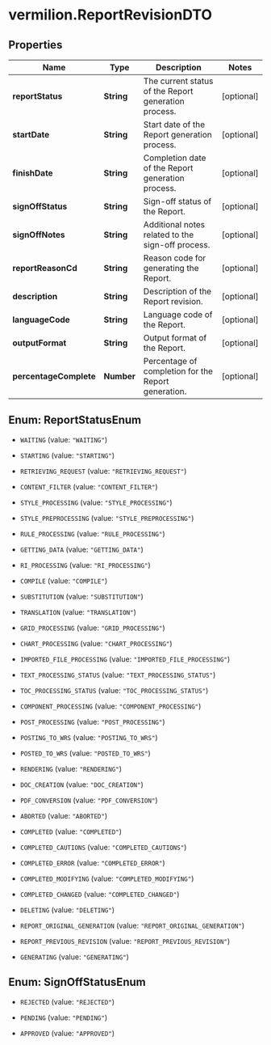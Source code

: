 # vermilion.ReportRevisionDTO

## Properties

Name | Type | Description | Notes
------------ | ------------- | ------------- | -------------
**reportStatus** | **String** | The current status of the Report generation process. | [optional] 
**startDate** | **String** | Start date of the Report generation process. | [optional] 
**finishDate** | **String** | Completion date of the Report generation process. | [optional] 
**signOffStatus** | **String** | Sign-off status of the Report. | [optional] 
**signOffNotes** | **String** | Additional notes related to the sign-off process. | [optional] 
**reportReasonCd** | **String** | Reason code for generating the Report. | [optional] 
**description** | **String** | Description of the Report revision. | [optional] 
**languageCode** | **String** | Language code of the Report. | [optional] 
**outputFormat** | **String** | Output format of the Report. | [optional] 
**percentageComplete** | **Number** | Percentage of completion for the Report generation. | [optional] 



## Enum: ReportStatusEnum


* `WAITING` (value: `"WAITING"`)

* `STARTING` (value: `"STARTING"`)

* `RETRIEVING_REQUEST` (value: `"RETRIEVING_REQUEST"`)

* `CONTENT_FILTER` (value: `"CONTENT_FILTER"`)

* `STYLE_PROCESSING` (value: `"STYLE_PROCESSING"`)

* `STYLE_PREPROCESSING` (value: `"STYLE_PREPROCESSING"`)

* `RULE_PROCESSING` (value: `"RULE_PROCESSING"`)

* `GETTING_DATA` (value: `"GETTING_DATA"`)

* `RI_PROCESSING` (value: `"RI_PROCESSING"`)

* `COMPILE` (value: `"COMPILE"`)

* `SUBSTITUTION` (value: `"SUBSTITUTION"`)

* `TRANSLATION` (value: `"TRANSLATION"`)

* `GRID_PROCESSING` (value: `"GRID_PROCESSING"`)

* `CHART_PROCESSING` (value: `"CHART_PROCESSING"`)

* `IMPORTED_FILE_PROCESSING` (value: `"IMPORTED_FILE_PROCESSING"`)

* `TEXT_PROCESSING_STATUS` (value: `"TEXT_PROCESSING_STATUS"`)

* `TOC_PROCESSING_STATUS` (value: `"TOC_PROCESSING_STATUS"`)

* `COMPONENT_PROCESSING` (value: `"COMPONENT_PROCESSING"`)

* `POST_PROCESSING` (value: `"POST_PROCESSING"`)

* `POSTING_TO_WRS` (value: `"POSTING_TO_WRS"`)

* `POSTED_TO_WRS` (value: `"POSTED_TO_WRS"`)

* `RENDERING` (value: `"RENDERING"`)

* `DOC_CREATION` (value: `"DOC_CREATION"`)

* `PDF_CONVERSION` (value: `"PDF_CONVERSION"`)

* `ABORTED` (value: `"ABORTED"`)

* `COMPLETED` (value: `"COMPLETED"`)

* `COMPLETED_CAUTIONS` (value: `"COMPLETED_CAUTIONS"`)

* `COMPLETED_ERROR` (value: `"COMPLETED_ERROR"`)

* `COMPLETED_MODIFYING` (value: `"COMPLETED_MODIFYING"`)

* `COMPLETED_CHANGED` (value: `"COMPLETED_CHANGED"`)

* `DELETING` (value: `"DELETING"`)

* `REPORT_ORIGINAL_GENERATION` (value: `"REPORT_ORIGINAL_GENERATION"`)

* `REPORT_PREVIOUS_REVISION` (value: `"REPORT_PREVIOUS_REVISION"`)

* `GENERATING` (value: `"GENERATING"`)





## Enum: SignOffStatusEnum


* `REJECTED` (value: `"REJECTED"`)

* `PENDING` (value: `"PENDING"`)

* `APPROVED` (value: `"APPROVED"`)




